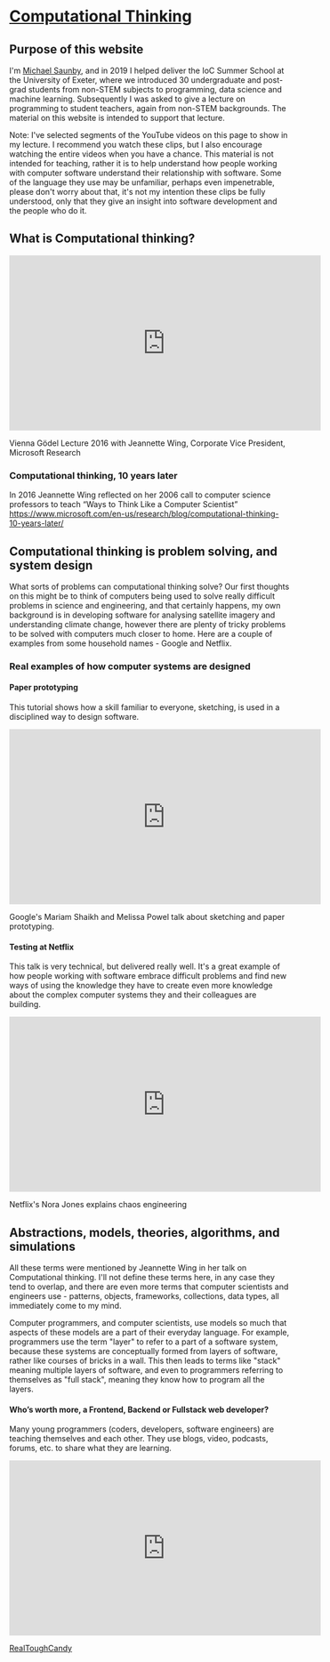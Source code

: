 # [Computational Thinking](https://msaunby.github.io/computational-thinking/)

## Purpose of this website

I'm [Michael Saunby](https://http://www.saunby.net/about/), and in 2019 I helped deliver the IoC Summer School at the University of Exeter, where we introduced 30 undergraduate and post-grad students from non-STEM subjects to programming, data science and machine learning. Subsequently I was asked to give a lecture on programming to student teachers, again from non-STEM backgrounds.  The material on this website is intended to support that lecture.

Note: I've selected segments of the YouTube videos on this page to show in my lecture.  I recommend you watch these clips, but I also encourage watching the entire videos when you have a chance.  This material is not intended for teaching, rather it is to help understand how people working with computer software understand their relationship with software.  Some of the language they use may be unfamiliar, perhaps even impenetrable, please don't worry about that, it's not my intention these clips be fully understood, only that they give an insight into software development and the people who do it.

<!-- 
This site is best viewed in GitHub pages rather than directly in GitHub
Follow this link  https://msaunby.github.io/computational-thinking/
-->

## What is Computational thinking?

<iframe width="560" height="315" src="https://www.youtube.com/embed/YVEUOHw3Qb8?start=876&end=1115" frameborder="0" allow="accelerometer; autoplay; encrypted-media; gyroscope; picture-in-picture" allowfullscreen></iframe>

Vienna Gödel Lecture 2016 with Jeannette Wing, Corporate Vice President, Microsoft Research

### Computational thinking, 10 years later

In 2016 Jeannette Wing reflected on her 2006 call to computer science professors to teach “Ways to Think Like a Computer Scientist”
<https://www.microsoft.com/en-us/research/blog/computational-thinking-10-years-later/>

## Computational thinking is problem solving, and system design

What sorts of problems can computational thinking solve? Our first thoughts on this might be to think of computers being used to solve really difficult problems in science and engineering, and that certainly happens, my own background is in developing software for analysing satellite imagery and understanding climate change, however there are plenty of tricky problems to be solved with computers much closer to home.  Here are a couple of examples from some household names - Google and Netflix.

### Real examples of how computer systems are designed

#### Paper prototyping

  This tutorial shows how a skill familiar to everyone, sketching, is used in a disciplined way to design software.

<iframe width="560" height="315" src="https://www.youtube.com/embed/JMjozqJS44M?start=73&end=171" frameborder="0" allow="accelerometer; autoplay; encrypted-media; gyroscope; picture-in-picture" allowfullscreen></iframe>

Google's Mariam Shaikh and Melissa Powel talk about sketching and paper prototyping.

#### Testing at Netflix

 This talk is very technical, but delivered really well. It's a great example of how people working with software embrace difficult problems and find new ways of using the knowledge they have to create even more knowledge about the complex computer systems they and their colleagues are building. 

<iframe width="560" height="315" src="https://www.youtube.com/embed/rgfww8tLM0A?start=12&end=579" frameborder="0" allow="accelerometer; autoplay; encrypted-media; gyroscope; picture-in-picture" allowfullscreen></iframe>

Netflix's Nora Jones explains chaos engineering

## Abstractions, models, theories, algorithms, and simulations

All these terms were mentioned by Jeannette Wing in her talk on Computational thinking.  I'll not define these terms here, in any case they tend to overlap, and there are even more terms that computer scientists and engineers use - patterns, objects, frameworks, collections, data types, all immediately come to my mind.

Computer programmers, and computer scientists, use models so much that aspects of these models are a part of their everyday language.  For example, programmers use the term "layer" to refer to a part of a software system, because these systems are conceptually formed from layers of software, rather like courses of bricks in a wall.  This then leads to terms like "stack" meaning multiple layers of software, and even to programmers referring to themselves as "full stack", meaning they know how to program all the layers.

#### Who’s worth more, a Frontend, Backend or Fullstack web developer?

Many young programmers (coders, developers, software engineers) are teaching themselves and each other. They use blogs, video, podcasts, forums, etc. to share what they are learning.

<iframe width="560" height="315" src="https://www.youtube.com/embed/qj2hJkqaA80" frameborder="0" allow="accelerometer; autoplay; encrypted-media; gyroscope; picture-in-picture" allowfullscreen></iframe>

[RealToughCandy](https://www.youtube.com/channel/UC54NcJvLCvM2CNaBjd5j6HA)
